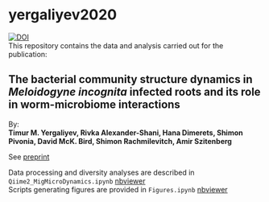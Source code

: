 # yergaliyev2020
[![DOI](https://zenodo.org/badge/248777425.svg)](https://zenodo.org/badge/latestdoi/248777425)  
This repository contains the data and analysis carried out for the publication:  
## The bacterial community structure dynamics in *Meloidogyne incognita* infected roots and its role in worm-microbiome interactions  
  
By:  
**Timur M. Yergaliyev, Rivka Alexander-Shani, Hana Dimerets, Shimon Pivonia, David McK. Bird, Shimon Rachmilevitch, Amir Szitenberg**

See [preprint](https://biorxiv.org/cgi/content/short/2020.03.25.007294v1)  
  
Data processing and diversity analyses are described in `Qiime2_MigMicroDynamics.ipynb` [nbviewer](https://nbviewer.jupyter.org/github/DSASC/yergaliyev2020/blob/master/Qiime2_MigMicroDynamics.ipynb)  
Scripts generating figures are provided in `Figures.ipynb` [nbviewer](https://nbviewer.jupyter.org/github/DSASC/yergaliyev2020/blob/master/Figures.ipynb)  
